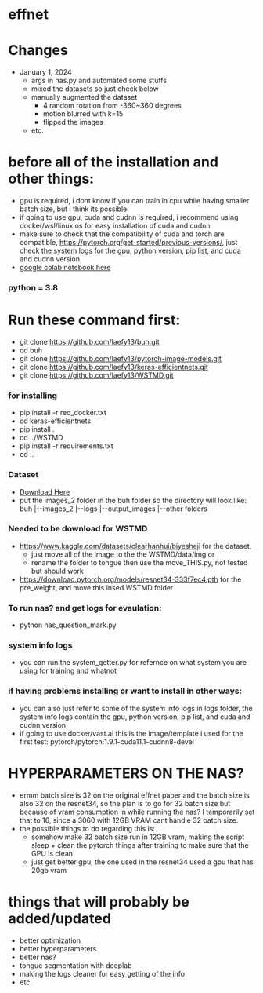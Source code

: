 # effnet
# Changes
* January 1, 2024
  * args in nas.py and automated some stuffs
  * mixed the datasets so just check below 
  * manually augmented the dataset
      * 4 random rotation from -360~360 degrees
      * motion blurred with k=15
      * flipped the images
  * etc. 
# before all of the installation and other things:

- gpu is required, i dont know if you can train in cpu while having smaller batch size, but i think its possible
- if going to use gpu, cuda and cudnn is required, i recommend using docker/wsl/linux os for easy installation of cuda and cudnn
- make sure to check that the compatibility of cuda and torch are compatible, https://pytorch.org/get-started/previous-versions/, just check the system logs for the gpu, python version, pip list, and cuda and cudnn version
- [google colab notebook here](https://colab.research.google.com/drive/1RrgsdnAgvHFcr9lQhsYEdZk6Kz_lFTWE?usp=sharing)

### python = 3.8

# Run these command first:

- git clone https://github.com/laefy13/buh.git
- cd buh
- git clone https://github.com/laefy13/pytorch-image-models.git
- git clone https://github.com/laefy13/keras-efficientnets.git
- git clone https://github.com/laefy13/WSTMD.git

### for installing

- pip install -r req_docker.txt
- cd keras-efficientnets
- pip install .
- cd ../WSTMD
- pip install -r requirements.txt
- cd ..

### Dataset

- [Download Here](https://drive.google.com/drive/folders/16VkD09XaSQHnmRi00WGHFLxg15uYbVhh?usp=sharing)
- put the images_2 folder in the buh folder so the directory will look like:
  buh
   |--images_2
   |--logs
   |--output_images
   |--other folders

### Needed to be download for WSTMD

- https://www.kaggle.com/datasets/clearhanhui/biyesheji for the dataset,
  - just move all of the image to the the WSTMD/data/img or
  - rename the folder to tongue then use the move_THIS.py, not tested but should work
- https://download.pytorch.org/models/resnet34-333f7ec4.pth for the pre_weight, and move this insed WSTMD folder

### To run nas? and get logs for evaulation:

- python nas_question_mark.py

### system info logs

- you can run the system_getter.py for refernce on what system you are using for training and whatnot

### if having problems installing or want to install in other ways:

- you can also just refer to some of the system info logs in logs folder, the system info logs contain the gpu, python version, pip list, and cuda and cudnn version
- if going to use docker/vast.ai this is the image/template i used for the first test: pytorch/pytorch:1.9.1-cuda11.1-cudnn8-devel

# HYPERPARAMETERS ON THE NAS?

- ermm batch size is 32 on the original effnet paper and the batch size is also 32 on the resnet34, so the plan is to go for 32 batch size but because of vram consumption in while running the nas? I temporarily set that to 16, since a 3060 with 12GB VRAM cant handle 32 batch size.
- the possible things to do regarding this is:
  - somehow make 32 batch size run in 12GB vram, making the script sleep + clean the pytorch things after training to make sure that the GPU is clean
  - just get better gpu, the one used in the resnet34 used a gpu that has 20gb vram

# things that will probably be added/updated

- better optimization
- better hyperparameters
- better nas?
- tongue segmentation with deeplab
- making the logs cleaner for easy getting of the info
- etc.
